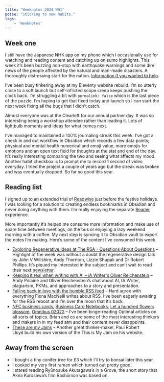 ```yaml
---
title: "Weeknotes 2024 W01"
posse: "Sticking to new habits."
tags:
    - 'Weeknotes'
---
```


## Week one

I still have the Japanese NHK app on my phone which I occasionally use for watching and reading content and catching up on sumo highlights. This week it’s been buzzing non-stop with earthquake warnings and some dire news of the people affected by the natural and man-made disasters. A thoroughly distressing start for the nation. [Information if you wanted to help](https://www.tokyoweekender.com/japan-life/news-and-opinion/where-to-donate-to-help-victims-of-japans-2024-noto-peninsula-earthquake/).

I’ve been busy tinkering away at my Eleventy website rebuild. I’m so utterly close to a soft launch but self-inflicted scope creep keeps pushing the clock back. I’m struggling a bit with `permalink: false` which is the last piece of the puzzle. I’m hoping to get that fixed today and launch so I can start the next week fixing all the bugs that I didn’t catch.

Almost everyone was at the Clearleft for our annual partner day. It was so interesting being a workshop attendee rather than leading it. Lots of lightbulb moments and ideas for what comes next.

I’ve managed to maintained a 100% journaling streak this week. I’ve got a check in and out workflow in Obsidian which records a few data points; physical and mental health numerical and emoji value, more emojis for emotions and an open text field for thoughts at the stat and end of the day. It’s really interesting comparing the two and seeing what affects my mood. Another habit checkbox is to prompt me to record 1 second of video everyday. I tried the project a couple of years ago but the streak was broken and was eventually dropped. So far so good this year.

## Reading list

I signed up to an extended trial of [Readwise](readwise.io) just before the festive holidays. I was looking for a solution to creating endless bookmarks in Obsidian and never doing anything with them. I’m really enjoying the separate [Reader](https://readwise.io/read) experience.

More importantly it’s helped me consume more information and make use of spare time between meetings, on the bus or enjoying a lazy weekend morning with a coffee. My next step is syncing it to Obsidian vault to export the notes I’m making. Here’s some of the content I’ve consumed this week.

- [Exploring Regenerative Ideas at The RSA - Questions About Questions](https://www.youtube.com/watch?v=nwpocm76sXM) –  Highlight of the week was without a doubt the regenerative design talk by John V Willshire, Andy Thornton, Lizzie Shupak and Dr Robert Phillips. It’s piqued my interested in the subject and can’t wait to read their next [newsletter](https://buttondown.email/stepscollective).
- [Keeping it real when writing with AI – iA Writer's Oliver Reichenstein](https://www.youtube.com/watch?v=VSPm-AysHYs) – Andy Polaine and Oliver Reichenstein’s chat about AI, IA Writer, plagiarism, PKMs, and approaches to a story and presentation.
- [Falling back in love with the humble RSS feed](https://www.fionamacneill.co.uk/post/2023/12/humble-rss-feed/) – Hard agree with everything Fiona MacNeill writes about RSS. I’ve been eagerly awaiting for the RSS reboot and I’m over the moon that it’s back.
- [NFC business cards](https://optional.is/required/2023/09/20/nfc-business-cards/), [Business Card Notebooks](https://optional.is/required/2023/05/03/business-card-notebooks/), [Let a hundred flowers blossom](https://optional.is/required/2023/02/08/let-a-hundred-flowers-blossom/), [Omnibus 02023](https://optional.is/required/2024/01/01/omnibus-02023/) – I’ve been binge-reading Optimal articles on all sorts of topics. Brian and co are some of the most interesting thinkers and makers in in my feed atm and their content never disappoints.
- [These are my Jams](https://paulrobertlloyd.com/2024/005/a1/jams/) – Another great thinker-maker, Paul Robert Lloyd build his own version of the This is My Jam on his website.

## Away from the screen

- I bought a tiny conifer tree for £3 which I’ll try to bonsai later this year.
- I cooked my very first ramen which turned out pretty good.
- I stared reading Ryūnosuke Akutagawa’s In a Grove, the short story that Akira Kurosawa’s film Rashōmon was based on.